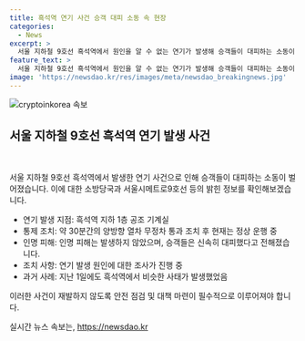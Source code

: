```yaml
---
title: 흑석역 연기 사건 승객 대피 소동 속 현장
categories:
  - News
excerpt: >
  서울 지하철 9호선 흑석역에서 원인을 알 수 없는 연기가 발생해 승객들이 대피하는 소동이 벌어졌다. 소방당국과 서울시메트로9호선 등은 “연기는 흑석역 지하 1층 공조 기계실에서 발생했다”고 밝혔다. 약 30분 동안 양방향 열차가 무정차 통과했으며, 현재는 정상 운행 중이다. 승객들은 바로 대피해 인명 피해는 없는 것으로 전해졌다.
feature_text: >
  서울 지하철 9호선 흑석역에서 원인을 알 수 없는 연기가 발생해 승객들이 대피하는 소동이 벌어졌다. 소방당국과 서울시메트로9호선 등은 “연기는 흑석역 지하 1층 공조 기계실에서 발생했다”고 밝혔다. 약 30분 동안 양방향 열차가 무정차 통과했으며, 현재는 정상 운행 중이다. 승객들은 바로 대피해 인명 피해는 없는 것으로 전해졌다.
image: 'https://newsdao.kr/res/images/meta/newsdao_breakingnews.jpg'
---
```


<p><img src="https://newsdao.kr/res/images/meta/newsdao_breakingnews.jpg" alt="cryptoinkorea 속보" /></p>

<h2 data-ke-size="size26">서울 지하철 9호선 흑석역 연기 발생 사건</h2>

<p data-ke-size="size16">&nbsp;</p>

<p>서울 지하철 9호선 흑석역에서 발생한 연기 사건으로 인해 승객들이 대피하는 소동이 벌어졌습니다. 이에 대한 소방당국과 서울시메트로9호선 등의 밝힌 정보를 확인해보겠습니다.</p>

<ul>
<li>연기 발생 지점: 흑석역 지하 1층 공조 기계실</li>
<li>통제 조치: 약 30분간의 양방향 열차 무정차 통과 조치 후 현재는 정상 운행 중</li>
<li>인명 피해: 인명 피해는 발생하지 않았으며, 승객들은 신속히 대피했다고 전해졌습니다.</li>
<li>조치 사항: 연기 발생 원인에 대한 조사가 진행 중</li>
<li>과거 사례: 지난 1일에도 흑석역에서 비슷한 사태가 발생했었음</li>
</ul>

<p>이러한 사건이 재발하지 않도록 안전 점검 및 대책 마련이 필수적으로 이루어져야 합니다.</p>
실시간 뉴스 속보는, <a href="https://newsdao.kr" rel="dofollow">https://newsdao.kr</a>


